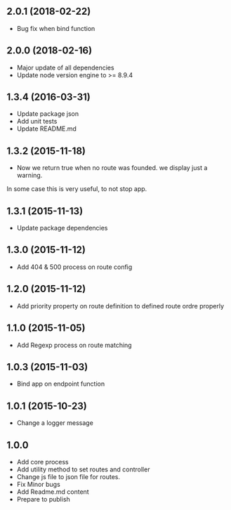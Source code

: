 ## 2.0.1 (2018-02-22)

- Bug fix when bind function

## 2.0.0 (2018-02-16)

- Major update of all dependencies
- Update node version engine to >= 8.9.4

## 1.3.4 (2016-03-31)

- Update package json
- Add unit tests
- Update README.md

## 1.3.2 (2015-11-18)

- Now we return true when no route was founded. we display just a warning.

In some case this is very useful, to not stop app.

## 1.3.1 (2015-11-13)

- Update package dependencies

## 1.3.0 (2015-11-12)

- Add 404 & 500 process on route config

## 1.2.0 (2015-11-12)

- Add priority property on route definition to defined route ordre properly

## 1.1.0 (2015-11-05)

- Add Regexp process on route matching

## 1.0.3 (2015-11-03)

- Bind app on endpoint function

## 1.0.1 (2015-10-23)

- Change a logger message

## 1.0.0

- Add core process
- Add utility method to set routes and controller
- Change js file to json file for routes.
- Fix Minor bugs
- Add Readme.md content
- Prepare to publish

